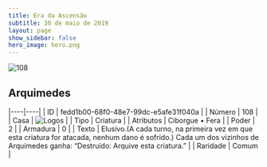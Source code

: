```yaml
---
title: Era da Ascensão
subtitle: 30 de maio de 2019
layout: page
show_sidebar: false
hero_image: hero.png
---
```


![108](https://cdn.keyforgegame.com/media/card_front/pt/435_108_949PG6CQ75QX_pt.png)

## Arquimedes

|----|----|
| ID | fedd1b00-68f0-48e7-99dc-e5afe31f040a |
| Número | 108 |
| Casa | ![Logos](https://archonarcana.com/images/thumb/c/ce/Logos.png/22px-Logos.png "Logos") |
| Tipo | Criatura |
| Atributos | Ciborgue • Fera |
| Poder | 2 |
| Armadura | 0 |
| Texto | Elusivo.(A cada turno, na primeira vez em que esta criatura for atacada, nenhum dano é sofrido.) Cada um dos vizinhos de Arquimedes ganha: “Destruído: Arquive esta criatura.” |
| Raridade | Comum |
